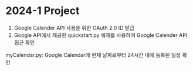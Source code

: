 # 2024-1 Project

1. Google Calender API 사용을 위한 OAuth 2.0 ID 발급
2. Google API에서 제공한 quickstart.py 예제를 사용하여 Google Calender API 접근 확인

myCalendar.py: Google Calendar에 현재 날짜로부터 24시간 내에 등록된 일정 확인
